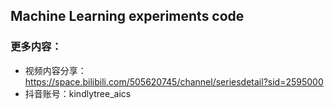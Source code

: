 ## Machine Learning experiments code



### 更多内容：
- 视频内容分享： https://space.bilibili.com/505620745/channel/seriesdetail?sid=2595000
- 抖音账号：kindlytree_aics